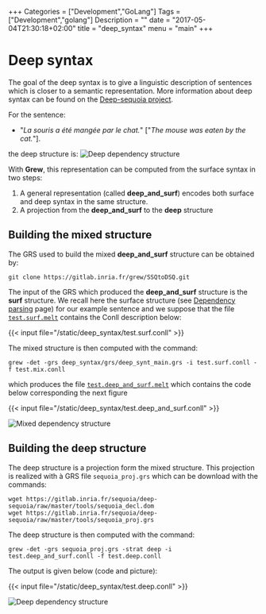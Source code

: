 +++
Categories = ["Development","GoLang"]
Tags = ["Development","golang"]
Description = ""
date = "2017-05-04T21:30:18+02:00"
title = "deep_syntax"
menu = "main"
+++

# Deep syntax

The goal of the deep syntax is to give a linguistic description of sentences which is closer to a semantic representation.
More information about deep syntax can be found on the [Deep-sequoia project](http://deep-sequoia.inria.fr).

For the sentence:

- "*La souris a été mangée par le chat.*" ["*The mouse was eaten by the cat.*"].

the deep structure is: ![Deep dependency structure](/deep_syntax/test.deep.svg)

With **Grew**, this representation can be computed from the surface syntax in two steps:

1. A general representation (called **deep_and_surf**) encodes both surface and deep syntax in the same structure.
2. A projection from the **deep_and_surf** to the **deep** structure

## Building the mixed structure
The GRS used to build the mixed **deep_and_surf** structure can be obtained by:
```
git clone https://gitlab.inria.fr/grew/SSQtoDSQ.git
```
The input of the GRS which produced the **deep_and_surf** structure is the **surf** structure.
We recall here the surface structure (see [Dependency parsing](../parsing) page) for our example sentence and we suppose that the file [`test.surf.melt`](/deep_syntax/test.surf.melt) contains the Conll description below:

{{< input file="/static/deep_syntax/test.surf.conll" >}}

The mixed structure is then computed with the command:
```
grew -det -grs deep_syntax/grs/deep_synt_main.grs -i test.surf.conll -f test.mix.conll
```

which produces the file [`test.deep_and_surf.melt`](/deep_syntax/test.deep_and_surf.melt) which contains the code below corresponding the next figure

{{< input file="/static/deep_syntax/test.deep_and_surf.conll" >}}

![Mixed dependency structure](/deep_syntax/test.deep_and_surf.svg)

## Building the deep structure
The deep structure is a projection form the mixed structure.
This projection is realized with à GRS file `sequoia_proj.grs` which can be download with the commands:

```
wget https://gitlab.inria.fr/sequoia/deep-sequoia/raw/master/tools/sequoia_decl.dom
wget https://gitlab.inria.fr/sequoia/deep-sequoia/raw/master/tools/sequoia_proj.grs
```

The deep structure is then computed with the command:
```
grew -det -grs sequoia_proj.grs -strat deep -i test.deep_and_surf.conll -f test.deep.conll
```

The output is given below (code and picture):

{{< input file="/static/deep_syntax/test.deep.conll" >}}

![Deep dependency structure](/deep_syntax/test.deep.svg)


